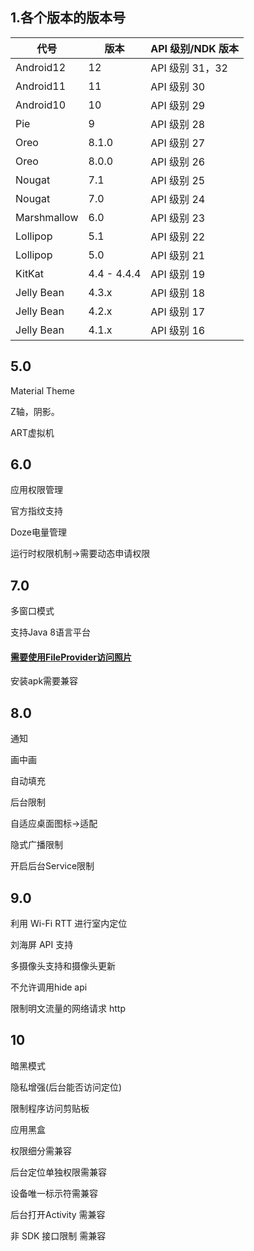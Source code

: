 ## 1.各个版本的版本号

|代号	|版本	|API 级别/NDK 版本|
|  ----  | ----  |----  |
|Android12	|12	|API 级别 31，32|
|Android11	|11	|API 级别 30|
|Android10	|10	|API 级别 29|
|Pie	|9	|API 级别 28|
|Oreo	|8.1.0	|API 级别 27|
|Oreo	|8.0.0	|API 级别 26|
|Nougat	|7.1	|API 级别 25|
|Nougat	|7.0	|API 级别 24|
|Marshmallow	|6.0	|API 级别 23|
|Lollipop	|5.1	|API 级别 22|
|Lollipop	|5.0	|API 级别 21|
|KitKat	|4.4 - 4.4.4	|API 级别 19|
|Jelly Bean	|4.3.x	|API 级别 18|
|Jelly Bean	|4.2.x	|API 级别 17|
|Jelly Bean	|4.1.x	|API 级别 16|

## 5.0

Material Theme

Z轴，阴影。

ART虚拟机

## 6.0

应用权限管理

官方指纹支持

Doze电量管理

运行时权限机制->需要动态申请权限

## 7.0

多窗口模式

支持Java 8语言平台

#### [需要使用FileProvider访问照片](https://github.com/alinainai/document/blob/master/documents/android%E7%9F%A5%E8%AF%86%E7%82%B9/%E4%BC%98%E5%8C%96/7.0%20fileprovider%E8%AF%A6%E8%A7%A3.md)

安装apk需要兼容

## 8.0

通知

画中画

自动填充

后台限制

自适应桌面图标->适配

隐式广播限制

开启后台Service限制

## 9.0

利用 Wi-Fi RTT 进行室内定位

刘海屏 API 支持

多摄像头支持和摄像头更新

不允许调用hide api

限制明文流量的网络请求 http

## 10

暗黑模式

隐私增强(后台能否访问定位)

限制程序访问剪贴板

应用黑盒

权限细分需兼容

后台定位单独权限需兼容

设备唯一标示符需兼容

后台打开Activity 需兼容

非 SDK 接口限制 需兼容
